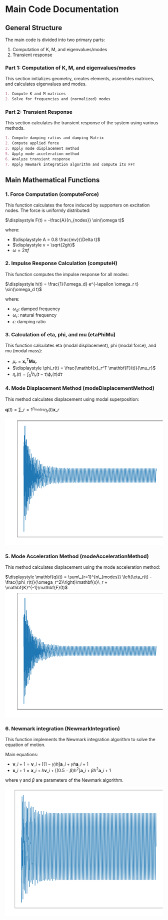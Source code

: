 # Main Code Documentation

## General Structure

The main code is divided into two primary parts:

1. Computation of K, M, and eigenvalues/modes
2. Transient response

### Part 1: Computation of K, M, and eigenvalues/modes

This section initializes geometry, creates elements, assembles matrices, and calculates eigenvalues and modes.

```markdown
1. Compute K and M matrices
2. Solve for frequencies and (normalized) modes
```

### Part 2: Transient Response

This section calculates the transient response of the system using various methods.

```markdown
1. Compute damping ratios and damping Matrix
2. Compute applied force
3. Apply mode displacement method
5. Apply mode acceleration method
6. Analyze transient response
7. Apply Newmark integration algorithm and compute its FFT
```

## Main Mathematical Functions

### 1. Force Computation (computeForce)

This function calculates the force induced by supporters on excitation nodes. The force is uniformly distributed:

$\displaystyle F(t) = -\frac{A}{n_{nodes}} \sin(\omega t)$

where:
- $\displaystyle A = 0.8 \frac{mv}{\Delta t}$
- $\displaystyle v = \sqrt{2gh}$
- $\displaystyle \omega = 2\pi f$

### 2. Impulse Response Calculation (computeH)

This function computes the impulse response for all modes:

$\displaystyle h(t) = \frac{1}{\omega_d} e^{-\epsilon \omega_r t} \sin(\omega_d t)$

where:
- $\displaystyle \omega_d$: damped frequency
- $\displaystyle \omega_r$: natural frequency
- $\displaystyle \epsilon$: damping ratio

### 3. Calculation of eta, phi, and mu (etaPhiMu)

This function calculates eta (modal displacement), phi (modal force), and mu (modal mass):
- $\displaystyle \mu_r = \mathbf{x}_r^T \mathbf{M} \mathbf{x}_r$
- $\displaystyle \phi_r(t) = \frac{\mathbf{x}_r^T \mathbf{F}(t)}{\mu_r}$
- $\displaystyle \eta_r(t) = \int_0^t h_r(t-\tau) \phi_r(\tau) d\tau$

### 4. Mode Displacement Method (modeDisplacementMethod)

This method calculates displacement using modal superposition:

$\displaystyle \mathbf{q}(t) = \sum\_{r=1}^{n_{modes}} \eta_r(t) \mathbf{x}\_r$

![displ](Pictures/mode_displacement_method.png)

### 5. Mode Acceleration Method (modeAccelerationMethod)

This method calculates displacement using the mode acceleration method:

$\displaystyle \mathbf{q}(t) = \sum\_{r=1}^{n\_{modes}} \left(\eta_r(t) -\frac{\phi_r(t)}{\omega_r^2}\right)\mathbf{x}\_r + \mathbf{K}^{-1}\mathbf{F}(t)$
![acc](Pictures/mode_acceleration_method.png)

### 6. Newmark integration (NewmarkIntegration)

This function implements the Newmark integration algorithm to solve the equation of motion.

Main equations:

- $\displaystyle \mathbf{v}\_{i+1} = \mathbf{v}\_i + [(1-\gamma)h]\mathbf{a}\_i + \gamma h \mathbf{a}\_{i+1}$
- $\displaystyle \mathbf{x}\_{i+1} = \mathbf{x}\_i + h\mathbf{v}\_i + [(0.5-\beta)h^2]\mathbf{a}\_i + \beta h^2 \mathbf{a}\_{i+1}$

where $\gamma$ and $\beta$ are parameters of the Newmark algorithm.

![nm](Pictures/newmark_integration.png)
